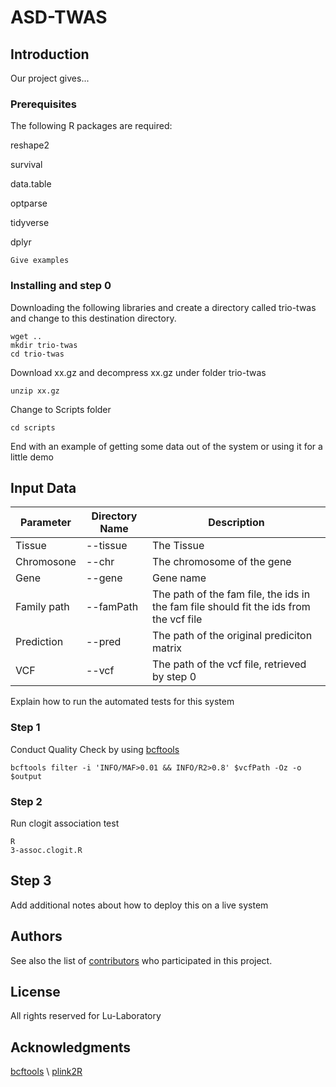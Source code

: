 # ASD-TWAS

## Introduction

Our project gives...

### Prerequisites

The following R packages are required:

reshape2

survival

data.table

optparse

tidyverse

dplyr

```
Give examples
```

### Installing and step 0


Downloading the following libraries and create a directory called trio-twas and change to this destination directory.

```
wget ..
mkdir trio-twas
cd trio-twas
```
Download xx.gz and decompress xx.gz under folder trio-twas
```
unzip xx.gz

```

Change to Scripts folder 
```
cd scripts
```


End with an example of getting some data out of the system or using it for a little demo

## Input Data

| Parameter                   | Directory Name | Description                                                                  |
|----------------------------|----------------|------------------------------------------------------------------------------|
| Tissue            | --tissue      | The Tissue |
| Chromosone         | --chr          | The chromosome of the gene        |
| Gene               | --gene        | Gene name                        |                                                    
| Family path           |--famPath | The path of the fam file, the ids in the fam file should fit the ids from the vcf file  |
| Prediction          |--pred | The path of the original prediciton matrix  |
| VCF           |--vcf | The path of the vcf file, retrieved by step 0|

Explain how to run the automated tests for this system

### Step 1

Conduct Quality Check by using [bcftools](http://samtools.github.io/bcftools/bcftools.html) 


```
bcftools filter -i 'INFO/MAF>0.01 && INFO/R2>0.8' $vcfPath -Oz -o $output
```

### Step 2
Run clogit association test

```
R 
3-assoc.clogit.R
```

## Step 3

Add additional notes about how to deploy this on a live system



## Authors

See also the list of [contributors](##) who participated in this project.

## License

All rights reserved for Lu-Laboratory

## Acknowledgments
[bcftools](http://samtools.github.io/bcftools/bcftools.html) \\
[plink2R](https://github.com/gusevlab/fusion_twas/issues/13)

